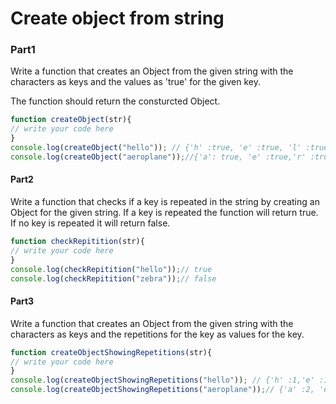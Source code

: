 # Create object from string
### Part1
Write a function that creates an Object from the given string with the characters as keys and the values as 'true' for the given key.

The function should return the consturcted Object.

```js
function createObject(str){
// write your code here
}
console.log(createObject("hello")); // {'h' :true, 'e' :true, 'l' :true, 'o' :true}
console.log(createObject("aeroplane"));//{'a': true, 'e' :true,'r' :true, 'o' :true, 'p' :true, 'l' :true,'n' :true}
```

#### Part2
Write a function that checks if a key is repeated in the string by creating an Object for the given string. If a key is repeated 
the function will return true. If no key is repeated it will return false.

```js
function checkRepitition(str){
// write your code here
}
console.log(checkRepitition("hello"));// true
console.log(checkRepitition("zebra"));// false
```
#### Part3
Write a function that creates an Object from the given string with the characters as keys and the repetitions for the key as values for the key.

```js
function createObjectShowingRepetitions(str){
// write your code here
}
console.log(createObjectShowingRepetitions("hello")); // {'h' :1,'e' :1, 'l' : 2, 'o' :1}
console.log(createObjectShowingRepetitions("aeroplane"));// {'a' :2, 'e' :2, 'r' :1, 'o' :1, 'p' :1, 'l' :1,'n':1}
```
